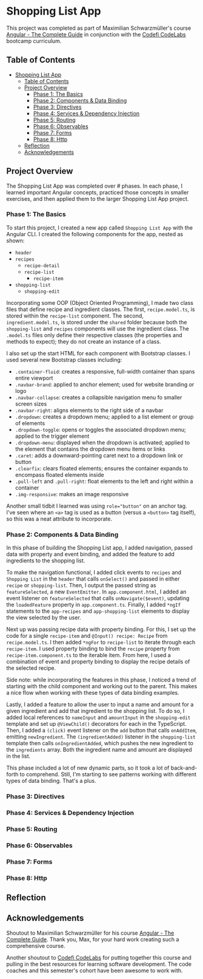 # Shopping List App

This project was completed as part of Maximilian Schwarzm&uuml;ller's course [Angular - The Complete Guide](https://pro.academind.com/courses/) in conjunction with the [Codefi CodeLabs](https://www.codelabsdash.com/) bootcamp curriculum.

## Table of Contents

- [Shopping List App](#shopping-list-app)
  - [Table of Contents](#table-of-contents)
  - [Project Overview](#project-overview)
    - [Phase 1: The Basics](#phase-1-the-basics)
    - [Phase 2: Components \& Data Binding](#phase-2-components--data-binding)
    - [Phase 3: Directives](#phase-3-directives)
    - [Phase 4: Services \& Dependency Injection](#phase-4-services--dependency-injection)
    - [Phase 5: Routing](#phase-5-routing)
    - [Phase 6: Observables](#phase-6-observables)
    - [Phase 7: Forms](#phase-7-forms)
    - [Phase 8: Http](#phase-8-http)
  - [Reflection](#reflection)
  - [Acknowledgements](#acknowledgements)

## Project Overview

The Shopping List App was completed over # phases. In each phase, I learned important Angular concepts, practiced those concepts in smaller exercises, and then applied them to the larger Shopping List App project.

### Phase 1: The Basics

To start this project, I created a new app called `Shopping List App` with the Angular CLI.  I created the following components for the app, nested as shown:

- `header`
- `recipes`
  - `recipe-detail`
  - `recipe-list`
    - `recipe-item`
- `shopping-list`
  - `shopping-edit`

Incorporating some OOP (Object Oriented Programming), I made two class files that define recipe and ingredient classes.  The first, `recipe.model.ts`, is stored within the `recipe-list` component.  The second, `ingredient.model.ts`, is stored under the `shared` folder because both the `shopping-list` and `recipes` components will use the ingredient class.  The `.model.ts` files only define their respective classes (the properties and methods to expect); they do not create an instance of a class.

I also set up the start HTML for each component with Bootstrap classes. I used several new Bootstrap classes including:

- `.container-fluid`: creates a responsive, full-width container than spans entire viewport
- `.navbar-brand`: applied to anchor element; used for website branding or logo
- `.navbar-collapse`: creates a collapsible navigation menu fo smaller screen sizes
- `.navbar-right`: aligns elements to the right side of a navbar
- `.dropdown`: creates a dropdown menu; applied to a list element or group of elements
- `.dropdown-toggle`: opens or toggles the associated dropdown menu; applied to the trigger element
- `.dropdown-menu`: displayed when the dropdown is activated; applied to the element that contains the dropdown menu items or links
- `.caret`: adds a downward-pointing caret next to a dropdown link or button
- `.clearfix`: clears floated elements; ensures the container expands to encompass floated elements inside
- `.pull-left` and `.pull-right`: float elements to the left and right within a container
- `.img-responsive`: makes an image responsive

Another small tidbit I learned was using `role="button"` on an anchor tag.  I've seen where an `<a>` tag is used as a button (versus a `<button>` tag itself), so this was a neat attribute to incorporate.

### Phase 2: Components & Data Binding

In this phase of building the Shopping List app, I added navigation, passed data with property and event binding, and added the feature to add ingredients to the shopping list.

To make the navigation functional, I added click events to `recipes` and `Shopping List` in the `header` that calls `onSelect()` and passed in either `recipe` or `shopping-list`.  Then, I output the passed string as `featureSelected`, a new `EventEmitter`.  In `app.component.html`, I added an event listener on `featureSelected` that calls `onNavigate($event)`, updating the `loadedFeature` property in `app.component.ts`.  Finally, I added `*ngIf` statements to the `app-recipes` and `app-shopping-list` elements to display the view selected by the user.

Next up was passing recipe data with property binding.  For this, I set up the code for a single `recipe-item` and `@Input() recipe: Recipe` from `recipe.model.ts`.  I then added `*ngFor` to `recipe-list` to iterate through each `recipe-item`.  I used property binding to bind the `recipe` property from `recipe-item.component.ts` to the iterable item.  From here, I used a combination of event and property binding to display the recipe details of the selected recipe.

Side note: while incorporating the features in this phase, I noticed a trend of starting with the child component and working out to the parent.  This makes a nice flow when working with these types of data binding examples.

Lastly, I added a feature to allow the user to input a name and amount for a given ingredient and add that ingredient to the shopping list.  To do so, I added local references to `nameInput` and `amountInput` in the `shopping-edit` template and set up `@ViewChild()` decorators for each in the TypeScript.  Then, I added a `(click)` event listener on the `add` button that calls `onAddItem`, emitting `newIngredient`.  The `(ingredientAdded)` listener in the `shopping-list` template then calls `onIngredientAdded`, which pushes the new ingredient to the `ingredients` array.  Both the ingredient name and amount are displayed in the list.

This phase included a lot of new dynamic parts, so it took a lot of back-and-forth to comprehend. Still, I'm starting to see patterns working with different types of data binding.  That's a plus.

### Phase 3: Directives

### Phase 4: Services & Dependency Injection

### Phase 5: Routing

### Phase 6: Observables

### Phase 7: Forms

### Phase 8: Http

## Reflection

## Acknowledgements

Shoutout to Maximilian Schwarzm&uuml;ller for his course [Angular - The Complete Guide](https://pro.academind.com/courses/). Thank you, Max, for your hard work creating such a comprehensive course.

Another shoutout to [Codefi CodeLabs](https://www.codelabsdash.com/) for putting together this course and pulling in the best resources for learning software development. The code coaches and this semester's cohort have been awesome to work with.
